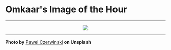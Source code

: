 # Omkaar's Image of the Hour

---

<div align="center">

<a href="https://unsplash.com/photos/a-balloon-floats-against-a-cloudy-sky-qY-3WfMw9Xs">
  <img src="https://images.unsplash.com/photo-1749735616508-f20cb451c8bf?crop=entropy&cs=tinysrgb&fit=max&fm=jpg&ixid=M3w3NjA2Nzh8MHwxfHJhbmRvbXx8fHx8fHx8fDE3NTA2MTE2MDB8&ixlib=rb-4.1.0&q=80&w=1080" style="max-width:100%; height:auto;">
</a>



</div>

---

**Photo by** [Pawel Czerwinski](https://unsplash.com/@pawel_czerwinski) **on Unsplash**
